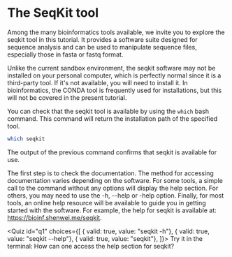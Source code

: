 <script>
import Quiz from "components/Quiz.svelte";
import Execute from "components/Execute.svelte";
</script>

# The SeqKit tool

Among the many bioinformatics tools available, we invite you to explore the seqkit tool in this tutorial.  It provides a software suite designed for sequence analysis and can be used to manipulate sequence files, especially those in fasta or fastq format.

Unlike the current sandbox environment, the seqkit software may not be installed on your personal computer, which is perfectly normal since it is a third-party tool. If it's not available, you will need to install it. In bioinformatics, the CONDA tool is frequently used for installations, but this will not be covered in the present tutorial.

You can check that the seqkit tool is available by using the `which` bash command. This command will return the installation path of the specified tool.

```bash
which seqkit
```
The output of the previous command confirms that seqkit is available for use.


The first step is to check the documentation. The method for accessing documentation varies depending on the software. For some tools, a simple call to the command without any options will display the help section. For others, you may need to use the -h, --help or -help option. Finally, for most tools, an online help resource will be available to guide you in getting started with the software. For example, the help for seqkit is available at: https://bioinf.shenwei.me/seqkit.

<Quiz id="q1" choices={[
         { valid: true, value: "seqkit -h"},
         { valid: true, value: "seqkit --help"},
         { valid: true, value: "seqkit"},
]}>
        <span slot="prompt">
	Try it in the terminal: How can one access the help section for seqkit?
        </span>
</Quiz>


